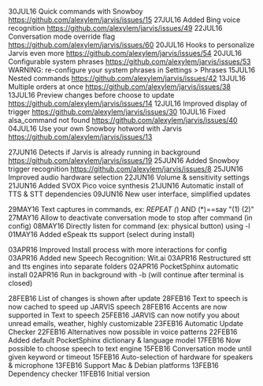 30JUL16 Quick commands with Snowboy https://github.com/alexylem/jarvis/issues/15
27JUL16 Added Bing voice recognition https://github.com/alexylem/jarvis/issues/49
22JUL16 Conversation mode override flag https://github.com/alexylem/jarvis/issues/60
20JUL16 Hooks to personalize Jarvis even more https://github.com/alexylem/jarvis/issues/54
20JUL16 Configurable system phrases https://github.com/alexylem/jarvis/issues/53
        WARNING: re-configure your system phrases in Settings > Phrases
15JUL16 Nested commands https://github.com/alexylem/jarvis/issues/42
13JUL16 Multiple orders at once https://github.com/alexylem/jarvis/issues/38
13JUL16 Preview changes before choose to update https://github.com/alexylem/jarvis/issues/14
12JUL16 Improved display of trigger https://github.com/alexylem/jarvis/issues/30
10JUL16 Fixed alsa_command not found https://github.com/alexylem/jarvis/issues/40
04JUL16 Use your own Snowboy hotword with Jarvis https://github.com/alexylem/jarvis/issues/13

27JUN16 Detects if Jarvis is already running in background https://github.com/alexylem/jarvis/issues/19
25JUN16 Added Snowboy trigger recognition https://github.com/alexylem/jarvis/issues/8
25JUN16 Improved audio hardware selection
22JUN16 Volume & sensitivity settings
21JUN16 Added SVOX Pico voice synthesis
21JUN16 Automatic install of TTS & STT dependencies
09JUN16 New user interface, simplified updates

29MAY16 Text captures in commands, ex: *REPEAT (*) AND (*)==say "(1) (2)"
27MAY16 Allow to deactivate conversation mode to stop after command (in config)
08MAY16 Directly listen for command (ex: physical button) using -l
01MAY16 Added eSpeak tts support (select during install)

03APR16 Improved Install process with more interactions for config
03APR16 Added new Speech Recognition: Wit.ai
03APR16 Restructured stt and tts engines into separate folders
02APR16 PocketSphinx automatic install
02APR16 Run in background with -b (will continue after terminal is closed)

28FEB16 List of changes is shown after update
28FEB16 Text to speech is now cached to speed up JARVIS speech
28FEB16 Accents are now supported in Text to speech
25FEB16 JARVIS can now notify you about unread emails, weather, highly customizable
23FEB16 Automatic Update Checker
22FEB16 Alternatives now possible in voice patterns
22FEB16 Added default PocketSphinx dictionary & language model
17FEB16 Now possible to choose speech to text engine
15FEB16 Conversation mode until given keyword or timeout
15FEB16 Auto-selection of hardware for speakers & microphone
13FEB16 Support Mac & Debian platforms
13FEB16 Dependency checker
11FEB16 Initial version
